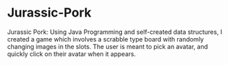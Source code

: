 # Jurassic-Pork

Jurassic Pork: Using Java Programming and self-created data structures, I created a game which involves a scrabble type board with randomly changing images in the slots. The user is meant to pick an avatar, and quickly click on their avatar when it appears. 
